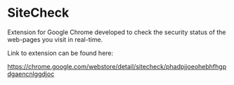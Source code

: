 # SiteCheck
Extension for Google Chrome developed to check the security status of the web-pages you visit in real-time.

Link to extension can be found here:

  https://chrome.google.com/webstore/detail/sitecheck/phadpjjoeohebhfhgpdgaencnlggdjoc
